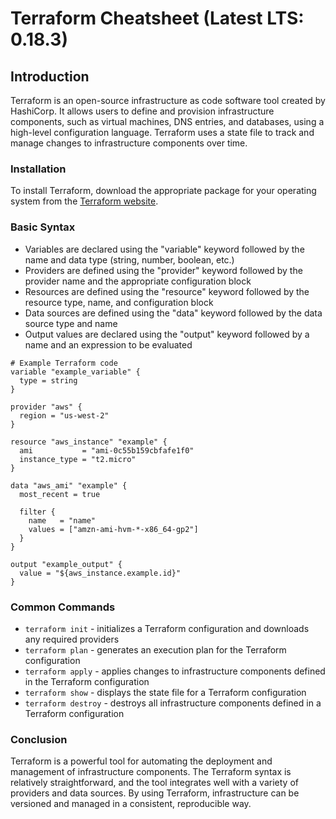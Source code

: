 # Terraform Cheatsheet (Latest LTS: 0.18.3)

## Introduction

Terraform is an open-source infrastructure as code software tool created by HashiCorp. It allows users to define and provision infrastructure components, such as virtual machines, DNS entries, and databases, using a high-level configuration language. Terraform uses a state file to track and manage changes to infrastructure components over time.

### Installation

To install Terraform, download the appropriate package for your operating system from the [Terraform website](https://www.terraform.io/downloads.html).

### Basic Syntax

- Variables are declared using the "variable" keyword followed by the name and data type (string, number, boolean, etc.)
- Providers are defined using the "provider" keyword followed by the provider name and the appropriate configuration block
- Resources are defined using the "resource" keyword followed by the resource type, name, and configuration block
- Data sources are defined using the "data" keyword followed by the data source type and name
- Output values are declared using the "output" keyword followed by a name and an expression to be evaluated

```hcl
# Example Terraform code
variable "example_variable" {
  type = string
}

provider "aws" {
  region = "us-west-2"
}

resource "aws_instance" "example" {
  ami           = "ami-0c55b159cbfafe1f0"
  instance_type = "t2.micro"
}

data "aws_ami" "example" {
  most_recent = true

  filter {
    name   = "name"
    values = ["amzn-ami-hvm-*-x86_64-gp2"]
  }
}

output "example_output" {
  value = "${aws_instance.example.id}"
}
```

### Common Commands

- `terraform init` - initializes a Terraform configuration and downloads any required providers
- `terraform plan` - generates an execution plan for the Terraform configuration
- `terraform apply` - applies changes to infrastructure components defined in the Terraform configuration
- `terraform show` - displays the state file for a Terraform configuration
- `terraform destroy` - destroys all infrastructure components defined in a Terraform configuration

### Conclusion

Terraform is a powerful tool for automating the deployment and management of infrastructure components. The Terraform syntax is relatively straightforward, and the tool integrates well with a variety of providers and data sources. By using Terraform, infrastructure can be versioned and managed in a consistent, reproducible way.
